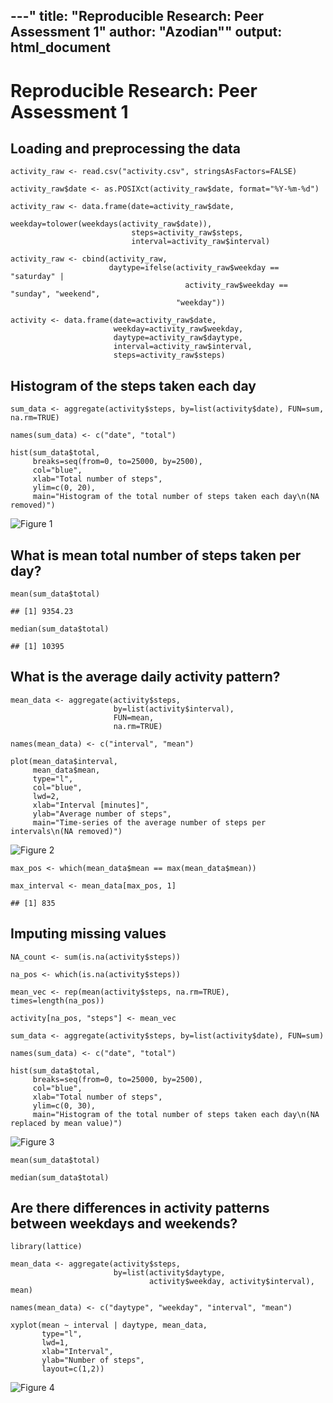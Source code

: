 ---"
title: "Reproducible Research: Peer Assessment 1"
author: "Azodian""
output: html_document
---
# Reproducible Research: Peer Assessment 1

## Loading and preprocessing the data
```{r}
activity_raw <- read.csv("activity.csv", stringsAsFactors=FALSE)

activity_raw$date <- as.POSIXct(activity_raw$date, format="%Y-%m-%d")

activity_raw <- data.frame(date=activity_raw$date, 
                           weekday=tolower(weekdays(activity_raw$date)), 
                           steps=activity_raw$steps, 
                           interval=activity_raw$interval)

activity_raw <- cbind(activity_raw, 
                      daytype=ifelse(activity_raw$weekday == "saturday" | 
                                       activity_raw$weekday == "sunday", "weekend", 
                                     "weekday"))

activity <- data.frame(date=activity_raw$date, 
                       weekday=activity_raw$weekday, 
                       daytype=activity_raw$daytype, 
                       interval=activity_raw$interval,
                       steps=activity_raw$steps)

```
## Histogram of the steps taken each day
```{r}
sum_data <- aggregate(activity$steps, by=list(activity$date), FUN=sum, na.rm=TRUE)

names(sum_data) <- c("date", "total")

hist(sum_data$total, 
     breaks=seq(from=0, to=25000, by=2500),
     col="blue", 
     xlab="Total number of steps", 
     ylim=c(0, 20), 
     main="Histogram of the total number of steps taken each day\n(NA removed)")
```
![Figure 1](Steps_Histogram.png)

## What is mean total number of steps taken per day?
```{r}
mean(sum_data$total)
```
```
## [1] 9354.23
```
```{r}
median(sum_data$total)
```
```
## [1] 10395
```

## What is the average daily activity pattern?
```{r}
mean_data <- aggregate(activity$steps, 
                       by=list(activity$interval), 
                       FUN=mean, 
                       na.rm=TRUE)

names(mean_data) <- c("interval", "mean")

plot(mean_data$interval, 
     mean_data$mean, 
     type="l", 
     col="blue", 
     lwd=2, 
     xlab="Interval [minutes]", 
     ylab="Average number of steps", 
     main="Time-series of the average number of steps per intervals\n(NA removed)")
```
![Figure 2](Timeplot.png)
```{r}
max_pos <- which(mean_data$mean == max(mean_data$mean))

max_interval <- mean_data[max_pos, 1]
```
```
## [1] 835
```
## Imputing missing values
```{r}
NA_count <- sum(is.na(activity$steps))

na_pos <- which(is.na(activity$steps))

mean_vec <- rep(mean(activity$steps, na.rm=TRUE), times=length(na_pos))

activity[na_pos, "steps"] <- mean_vec

sum_data <- aggregate(activity$steps, by=list(activity$date), FUN=sum)

names(sum_data) <- c("date", "total")

hist(sum_data$total, 
     breaks=seq(from=0, to=25000, by=2500),
     col="blue", 
     xlab="Total number of steps", 
     ylim=c(0, 30), 
     main="Histogram of the total number of steps taken each day\n(NA replaced by mean value)")
```
![Figure 3](Histogram_Modified.png)
```{r}
mean(sum_data$total)

median(sum_data$total)
```
## Are there differences in activity patterns between weekdays and weekends?
```{r}
library(lattice)

mean_data <- aggregate(activity$steps, 
                       by=list(activity$daytype, 
                               activity$weekday, activity$interval), mean)

names(mean_data) <- c("daytype", "weekday", "interval", "mean")

xyplot(mean ~ interval | daytype, mean_data, 
       type="l", 
       lwd=1, 
       xlab="Interval", 
       ylab="Number of steps", 
       layout=c(1,2))
```
![Figure 4](Panelplot.png)